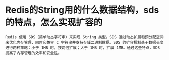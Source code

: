 # Redis的String用的什么数据结构，sds的特点，怎么实现扩容的
```text
Redis 使用 SDS（简单动态字符串）来实现 String 类型。SDS 通过动态扩展和预分配空间来优化内存管理，同时它兼容 C 字符串并支持存储二进制数据。SDS 的扩容机制基于数据长度进行两种策略：小于 1MB 时，按两倍扩展；大于 1MB 时，扩展 1MB。通过这些特点，SDS 提高了内存管理的效率和安全性。
```